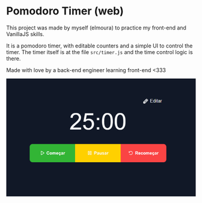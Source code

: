 # Pomodoro Timer (web)

This project was made by myself (elmoura) to practice my front-end and VanillaJS skills.

It is a pomodoro timer, with editable counters and a simple UI to control the timer.
The timer itself is at the file `src/timer.js` and the time control logic is there.

Made with love by a back-end engineer learning front-end <333

![Pomodoro Timer website preview](./src/assets/site-preview.png)
